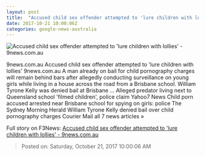 ```yaml
---
layout: post
title:  "Accused child sex offender attempted to 'lure children with lollies' - 9news.com.au"
date: 2017-10-21 10:00:06Z
categories: google-news-australia
---
```


![Accused child sex offender attempted to 'lure children with lollies' - 9news.com.au](https://cf-images.ap-southeast-2.prod.boltdns.net/v1/static/664969388001/992d5fab-40c3-450b-b25b-09dfc25fd8c8/2efb4177-c9b6-41bc-bcff-0bf49120cd0e/640x360/match/image.jpg)

9news.com.au Accused child sex offender attempted to 'lure children with lollies' 9news.com.au A man already on bail for child pornography charges will remain behind bars after allegedly conducting surveillance on young girls while living in a house across the road from a Brisbane school. William Tyrone Kelly was denied bail at Brisbane ... Alleged predator living next to Queensland school 'filmed children', police claim Yahoo7 News Child porn accused arrested near Brisbane school for spying on girls: police The Sydney Morning Herald William Tyrone Kelly denied bail over child pornography charges Courier Mail all 7 news articles »


Full story on F3News: [Accused child sex offender attempted to 'lure children with lollies' - 9news.com.au](http://www.f3nws.com/n/BRpqDJ)

> Posted on: Saturday, October 21, 2017 10:00:06 AM

